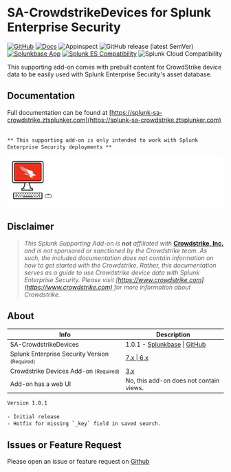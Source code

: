 # SA-CrowdstrikeDevices for Splunk Enterprise Security

[![GitHub](https://img.shields.io/github/license/ZachChristensen28/SA-CrowdstrikeDevices)]()
[![Docs](https://github.com/ZachChristensen28/SA-CrowdstrikeDevices/actions/workflows/docs.yml/badge.svg)](https://splunk-sa-crowdstrike.ztsplunker.com/)
![Appinspect](https://github.com/ZachChristensen28/SA-CrowdstrikeDevices/actions/workflows/appinspect.yml/badge.svg)
![GitHub release (latest SemVer)](https://img.shields.io/github/v/release/ZachChristensen28/SA-CrowdstrikeDevices)
[![Splunkbase App](https://img.shields.io/badge/Splunkbase-SA--CrowdstrikeDevices-blue)](https://splunkbase.splunk.com/app/4505/)
[![Splunk ES Compatibility](https://img.shields.io/badge/Splunk%20ES%20Compatibility-7.x%20|%206.x-success)](https://splunkbase.splunk.com/app/263)
![Splunk Cloud Compatibility](https://img.shields.io/badge/Splunk%20Cloud%20Ready-Victoria%20|%20Classic-informational?logo=splunk)

This supporting add-on comes with prebuilt content for CrowdStrike device data to be easily used with Splunk Enterprise Security's asset database.

## Documentation

Full documentation can be found at [https://splunk-sa-crowdstrike.ztsplunker.com](https://splunk-sa-crowdstrike.ztsplunker.com)

```

** This supporting add-on is only intended to work with Splunk Enterprise Security deployments **

```

![SA-CrowdstrikeDevices](./docs/assets/sa-crowdstrike-logo-dark.svg)

## Disclaimer

> *This Splunk Supporting Add-on is __not__ affiliated with* [__Crowdstrike, Inc.__](https://www.crowdstrike.com) *and is not sponsored or sanctioned by the Crowdstrike team. As such, the included documentation does not contain information on how to get started with the Crowdstrike. Rather, this documentation serves as a guide to use Crowdstrike device data with Splunk Enterprise Security. Please visit [https://www.crowdstrike.com](https://www.crowdstrike.com) for more information about Crowdstrike.*

## About

Info | Description
------|----------
SA-CrowdstrikeDevices | 1.0.1 - [Splunkbase](https://splunkbase.splunk.com/app/6573/) \| [GitHub](https://github.com/ZachChristensen28/SA-CrowdstrikeDevices)
Splunk Enterprise Security Version <small>(Required)</small> | [7.x \| 6.x](https://splunkbase.splunk.com/app/263)
Crowdstrike Devices Add-on <small>(Required)</small> | [3.x](https://splunkbase.splunk.com/app/5570)
Add-on has a web UI | No, this add-on does not contain views.

```TEXT
Version 1.0.1

- Initial release
- Hotfix for missing `_key` field in saved search.
```

## Issues or Feature Request

Please open an issue or feature request on [Github](https://github.com/ZachChristensen28/SA-CrowdstrikeDevices/issues)
